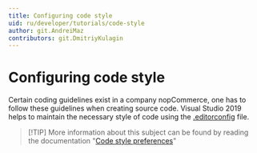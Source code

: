 ```yaml
---
title: Configuring code style
uid: ru/developer/tutorials/code-style
author: git.AndreiMaz
contributors: git.DmitriyKulagin
---
```

# Configuring code style

Certain coding guidelines exist in a company nopCommerce, one has to follow these guidelines when creating source code. Visual Studio 2019 helps to maintain the necessary style of code using the [.editorconfig](https://github.com/nopSolutions/nopCommerce/blob/develop/.editorconfig) file.

> [!TIP] More information about this subject can be found by reading the documentation "[Code style preferences](https://docs.microsoft.com/visualstudio/ide/code-styles-and-code-cleanup?view=vs-2019)"
